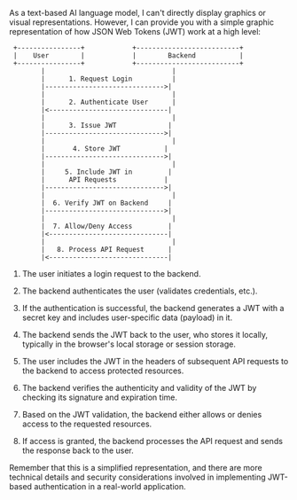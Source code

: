 As a text-based AI language model, I can't directly display graphics or visual representations. However, I can provide you with a simple graphic representation of how JSON Web Tokens (JWT) work at a high level:

```
 +----------------+            +--------------------------+
 |    User        |            |        Backend           |
 +----------------+            +--------------------------+
        |                                |
        |      1. Request Login          |
        |------------------------------>|
        |                                |
        |      2. Authenticate User      |
        |<------------------------------|
        |                                |
        |      3. Issue JWT             |
        |------------------------------>|
        |                                |
        |       4. Store JWT           |
        |------------------------------>|
        |                                |
        |     5. Include JWT in         |
        |      API Requests            |
        |------------------------------>|
        |                                |
        |  6. Verify JWT on Backend     |
        |------------------------------>|
        |                                |
        |  7. Allow/Deny Access         |
        |<------------------------------|
        |                                |
        |   8. Process API Request      |
        |<------------------------------|
```

1. The user initiates a login request to the backend.

2. The backend authenticates the user (validates credentials, etc.).

3. If the authentication is successful, the backend generates a JWT with a secret key and includes user-specific data (payload) in it.

4. The backend sends the JWT back to the user, who stores it locally, typically in the browser's local storage or session storage.

5. The user includes the JWT in the headers of subsequent API requests to the backend to access protected resources.

6. The backend verifies the authenticity and validity of the JWT by checking its signature and expiration time.

7. Based on the JWT validation, the backend either allows or denies access to the requested resources.

8. If access is granted, the backend processes the API request and sends the response back to the user.

Remember that this is a simplified representation, and there are more technical details and security considerations involved in implementing JWT-based authentication in a real-world application.


